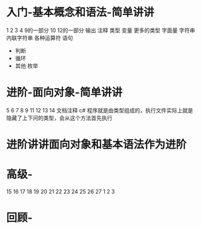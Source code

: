 # 入门-基本概念和语法-简单讲讲
1 2 3 4 9的一部分 10 12的一部分
输出
注释
类型
变量
更多的类型
字面量
字符串
内联字符串
各种运算符
语句
* 判断
* 循环
* 其他
枚举
# 进阶-面向对象-简单讲讲
5 6 7 8 9 11 12 13 14
文档注释
c# 程序就是由类型组成的，执行文件实际上就是隐藏了上下问的类型，会从这个方法首先执行

# 进阶讲讲面向对象和基本语法作为进阶
# 高级-
15 16 17 18 19 20 21 22 23 24 25 26 27 1 2 3
# 回顾-
